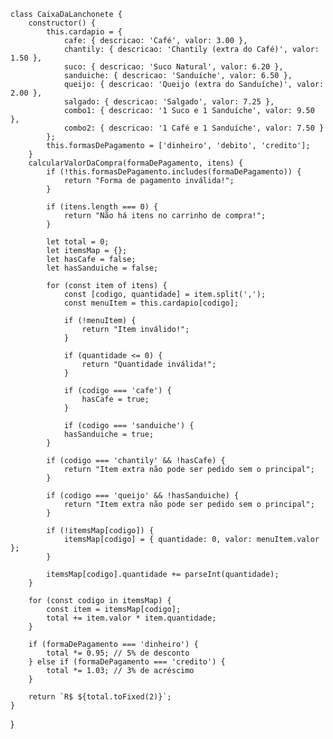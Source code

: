     class CaixaDaLanchonete {
        constructor() {
            this.cardapio = {
                cafe: { descricao: 'Café', valor: 3.00 },
                chantily: { descricao: 'Chantily (extra do Café)', valor: 1.50 },
                suco: { descricao: 'Suco Natural', valor: 6.20 },
                sanduiche: { descricao: 'Sanduíche', valor: 6.50 },
                queijo: { descricao: 'Queijo (extra do Sanduíche)', valor: 2.00 },
                salgado: { descricao: 'Salgado', valor: 7.25 },
                combo1: { descricao: '1 Suco e 1 Sanduíche', valor: 9.50 },
                combo2: { descricao: '1 Café e 1 Sanduíche', valor: 7.50 }
            };
            this.formasDePagamento = ['dinheiro', 'debito', 'credito'];
        }
        calcularValorDaCompra(formaDePagamento, itens) {
            if (!this.formasDePagamento.includes(formaDePagamento)) {
                return "Forma de pagamento inválida!";
            }
        
            if (itens.length === 0) {
                return "Não há itens no carrinho de compra!";
            }
        
            let total = 0;
            let itemsMap = {};
            let hasCafe = false;
            let hasSanduiche = false;
        
            for (const item of itens) {
                const [codigo, quantidade] = item.split(',');
                const menuItem = this.cardapio[codigo];
        
                if (!menuItem) {
                    return "Item inválido!";
                }
        
                if (quantidade <= 0) {
                    return "Quantidade inválida!";
                }
        
                if (codigo === 'cafe') {
                    hasCafe = true;
                }
        
                if (codigo === 'sanduiche') {
                hasSanduiche = true;
            }
    
            if (codigo === 'chantily' && !hasCafe) {
                return "Item extra não pode ser pedido sem o principal";
            }
    
            if (codigo === 'queijo' && !hasSanduiche) {
                return "Item extra não pode ser pedido sem o principal";
            }
    
            if (!itemsMap[codigo]) {
                itemsMap[codigo] = { quantidade: 0, valor: menuItem.valor };
            }
    
            itemsMap[codigo].quantidade += parseInt(quantidade);
        }
    
        for (const codigo in itemsMap) {
            const item = itemsMap[codigo];
            total += item.valor * item.quantidade;
        }
    
        if (formaDePagamento === 'dinheiro') {
            total *= 0.95; // 5% de desconto
        } else if (formaDePagamento === 'credito') {
            total *= 1.03; // 3% de acréscimo
        }
    
        return `R$ ${total.toFixed(2)}`;
    }
}
